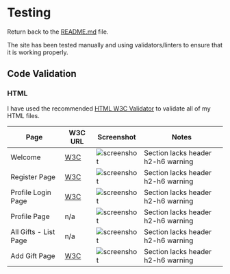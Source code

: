 # Testing

Return back to the [README.md](README.md) file.

The site has been tested manually and using validators/linters to ensure that it is working properly.

## Code Validation

### HTML

I have used the recommended [HTML W3C Validator](https://validator.w3.org) to validate all of my HTML files.

| Page | W3C URL | Screenshot | Notes |
| --- | --- | --- | --- |
| Welcome | [W3C](https://validator.w3.org/nu/?doc=https%3A%2F%2Fall-i-want-for-christmas-11c6c44413ce.herokuapp.com%2F) | ![screenshot](documentation/html-validation-welcome.png) | Section lacks header h2-h6 warning |
| Register Page | [W3C](https://validator.w3.org/nu/?doc=https%3A%2F%2Fall-i-want-for-christmas-11c6c44413ce.herokuapp.com%2Fregister) | ![screenshot](documentation/html-validation-register.png) | Section lacks header h2-h6 warning |
| Profile Login Page | [W3C](https://validator.w3.org/nu/?doc=https%3A%2F%2Fall-i-want-for-christmas-11c6c44413ce.herokuapp.com%2Fprofile_login) | ![screenshot](documentation/html-validation-profilelogin.png) | Section lacks header h2-h6 warning |
| Profile Page | n/a | ![screenshot](documentation/html-validation-profile.png) | Section lacks header h2-h6 warning |
| All Gifts - List Page | n/a | ![screenshot](documentation/html-validation-allgifts.png) | Section lacks header h2-h6 warning |
| Add Gift Page | [W3C](https://validator.w3.org/nu/?doc=https%3A%2F%2Fall-i-want-for-christmas-11c6c44413ce.herokuapp.com%2Fadd_gift) | ![screenshot](documentation/html-validation-addgift.png) | Section lacks header h2-h6 warning |
